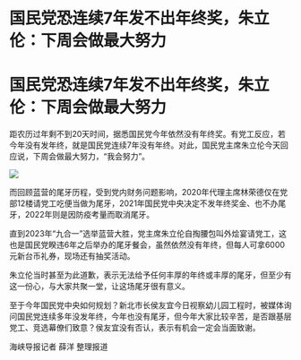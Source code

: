 # 国民党恐连续7年发不出年终奖，朱立伦：下周会做最大努力

# 国民党恐连续7年发不出年终奖，朱立伦：下周会做最大努力

距农历过年剩不到20天时间，据悉国民党今年依然没有年终奖。有党工反应，若今年没有发年终，就是国民党连续7年没有年终。对此，国民党主席朱立伦今天回应说，下周会做最大努力，“我会努力”。

![](https://inews.gtimg.com/om_bt/OP42PN7V4ZzaQHkIwIxDtsooBrIM7Jh6Mn95OahllnuPoAA/1000)

而回顾蓝营的尾牙历程，受到党内财务问题影响，2020年代理主席林荣德仅在党部12楼请党工吃便当做为尾牙，2021年国民党中央决定不发年终奖金、也不办尾牙，2022年则是因防疫考量而取消尾牙。

直到2023年“九合一”选举蓝营大胜，党主席朱立伦自掏腰包叫外烩宴请党工，这也是国民党睽违6年之后举办的尾牙餐会，虽然依然没有年终，但每人可拿6000元新台币礼券，现场还有抽奖活动。

朱立伦当时甚至为此道歉，表示无法给予任何丰厚的年终或丰厚的尾牙，但至少有这一份心，与大家共聚一堂，让这场尾牙很有意义。

至于今年国民党中央如何规划？新北市长侯友宜今日视察幼儿园工程时，被媒体询问国民党连续多年没发年终，今年也没有尾牙，但今年大家比较辛苦，是否跟基层党工、竞选幕僚们致意？侯友宜没有否认，表示有机会一定会当面致谢。

海峡导报记者 薛洋 整理报道

